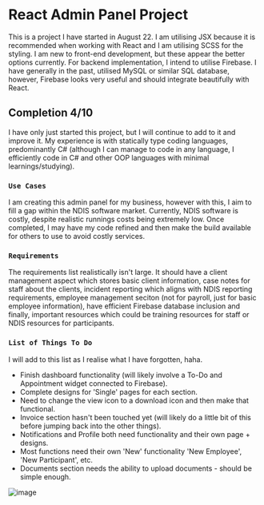 # React Admin Panel Project

This is a project I have started in August 22. I am utilising JSX because it is recommended when working with React and I am utilising SCSS for the styling. I am new to front-end development, but these appear the better options currently. For backend implementation, I intend to utilise Firebase. I have generally in the past, utilised MySQL or similar SQL database, however, Firebase looks very useful and should integrate beautifully with React.

## Completion 4/10

I have only just started this project, but I will continue to add to it and improve it. My experience is with statically type coding languages, predominantly C# (although I can manage to code in any language, I efficiently code in C# and other OOP languages with minimal learnings/studying).

### `Use Cases`

I am creating this admin panel for my business, however with this, I aim to fill a gap within the NDIS software market. Currently, NDIS software is costly, despite realistic runnings costs being extremely low. Once completed, I may have my code refined and then make the build available for others to use to avoid costly services.

### `Requirements`

The requirements list realistically isn't large. It should have a client management aspect which stores basic client information, case notes for staff about the clients, incident reporting which aligns with NDIS reporting requirements, employee management seciton (not for payroll, just for basic employee information), have efficient Firebase database inclusion and finally, important resources which could be training resources for staff or NDIS resources for participants.

### `List of Things To Do`

I will add to this list as I realise what I have forgotten, haha.
- Finish dashboard functionality (will likely involve a To-Do and Appointment widget connected to Firebase).
- Complete designs for 'Single' pages for each section.
- Need to change the view icon to a download icon and then make that functional.
- Invoice section hasn't been touched yet (will likely do a little bit of this before jumping back into the other things).
- Notifications and Profile both need functionality and their own page + designs.
- Most functions need their own 'New' functionality 'New Employee', 'New Participant', etc.
- Documents section needs the ability to upload documents - should be simple enough.

![image](https://user-images.githubusercontent.com/40619424/188106672-e60ed509-873e-4f33-822d-db5ea2331ca8.png)
